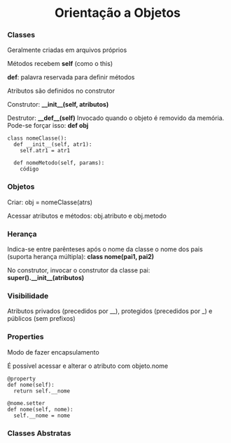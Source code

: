 <h1 align="center">Orientação a Objetos</h1>

<h3>Classes</h3>
<p>Geralmente criadas em arquivos próprios</p>
<p>Métodos recebem <b>self</b> (como o this)</p>
<p><b>def</b>: palavra reservada para definir métodos</p>
<p>Atributos são definidos no construtor</p>
<p>Construtor: <b>__init__(self, atributos)</b></p>
<p>Destrutor: <b>__def__(self)</b> Invocado quando o objeto é removido da memória. Pode-se forçar isso: <b>def obj</b></p>

```
class nomeClasse():
  def __init__(self, atr1):
    self.atr1 = atr1
  
  def nomeMetodo(self, params):
    código
```
<h3>Objetos</h3>
<p>Criar: obj = nomeClasse(atrs)</p>
<p>Acessar atributos e métodos: obj.atributo e obj.metodo</p>

<h3>Herança</h3>
<p>Indica-se entre parênteses após o nome da classe o nome dos pais (suporta herança múltipla): <b>class nome(pai1, pai2)</b></p>
<p>No construtor, invocar o construtor da classe pai: <b>super().__init__(atributos)</b></p>

<h3>Visibilidade</h3>
<p>Atributos privados (precedidos por __), protegidos (precedidos por _) e públicos (sem prefixos)</p>

<h3>Properties</h3>
<p>Modo de fazer encapsulamento</p>
<p>É possível acessar e alterar o atributo com objeto.nome</p>

```
@property
def nome(self):
  return self.__nome

@nome.setter
def nome(self, nome):
  self.__nome = nome
```
<h3>Classes Abstratas</h3>
